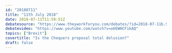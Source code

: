 ```yaml
---
id: "20180711"
title: "11th July 2018"
date: 2018-07-11T11:59:51Z
debatesource: "https://www.theyworkforyou.com/debates/?id=2018-07-11b.959.3"
debatevideo: "https://www.youtube.com/watch?v=o6EWHCFikAQ"
topics: ["Brexit"]
covertitle: "Is the Chequers proposal total delusion?"
draft: false
---
```


